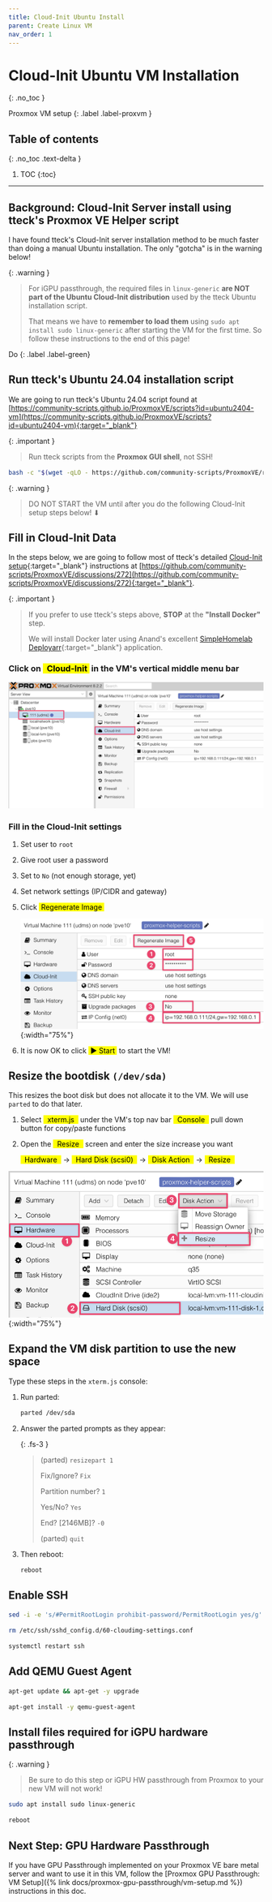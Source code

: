 ```yaml
---
title: Cloud-Init Ubuntu Install
parent: Create Linux VM
nav_order: 1
---
```


# Cloud-Init Ubuntu VM Installation
{: .no_toc }

<i class="fab fa-mixer" style="color: #D6762C"></i> Proxmox VM setup
{: .label .label-proxvm }

## Table of contents
{: .no_toc .text-delta }

1. TOC
{:toc}

---

## Background: Cloud-Init Server install using tteck's Proxmox VE Helper script

I have found tteck's Cloud-Init server installation method to be much faster than doing a manual Ubuntu installation. The only "gotcha" is in the warning below!

{: .warning }
> For iGPU passthrough, the required files in `linux-generic` **are NOT part of the Ubuntu Cloud-Init distribution** used by the tteck Ubuntu installation script. 
>
>That means we have to **remember to load them** using `sudo apt install sudo linux-generic` after starting the VM for the first time. So follow these instructions to the end of this page!

Do
{: .label .label-green}

## Run tteck's Ubuntu 24.04 installation script

We are going to run tteck's Ubuntu 24.04 script found at [https://community-scripts.github.io/ProxmoxVE/scripts?id=ubuntu2404-vm](https://community-scripts.github.io/ProxmoxVE/scripts?id=ubuntu2404-vm){:target="_blank"}

{: .important }
> Run tteck scripts from the **Proxmox GUI shell**, not SSH!

```sh
bash -c "$(wget -qLO - https://github.com/community-scripts/ProxmoxVE/raw/main/vm/ubuntu2404-vm.sh)"
```

{: .warning }
> DO NOT START the VM until after you do the following Cloud-Init setup steps below! ⬇

## Fill in Cloud-Init Data

In the steps below, we are going to follow most of tteck's detailed [Cloud-Init setup](https://github.com/community-scripts/ProxmoxVE/discussions/272){:target="_blank"} instructions at [https://github.com/community-scripts/ProxmoxVE/discussions/272](https://github.com/community-scripts/ProxmoxVE/discussions/272){:target="_blank"}.

{: .important }
> If you prefer to use tteck's steps above, **STOP** at the **"Install Docker"** step.
> 
> We will install Docker later using Anand's excellent [SimpleHomelab Deployarr](https://github.com/SimpleHomelab/deployarr){:target="_blank"} application.

### Click on <mark>&nbsp;<i class="fas fa-cloud"></i> Cloud-Init&nbsp;</mark> in the VM's vertical middle menu bar

![images](../../assets/images/VM-settings-Cloud-Init.png)

### Fill in the Cloud-Init settings

1. Set user to `root`
2. Give root user a password
3. Set to `No` (not enough storage, yet)
4. Set network settings (IP/CIDR and gateway)
5. Click <mark>&nbsp;Regenerate Image&nbsp;</mark>

    ![images](../../assets/images/VM-settings-Cloud-Init-details3.png){:width="75%"}

6. It is now OK to click <mark>&nbsp;▶ Start&nbsp;</mark> to start the VM!


## Resize the bootdisk `(/dev/sda)`

This resizes the boot disk but does not allocate it to the VM. We will use `parted` to do that later.

1. Select <mark>&nbsp; xterm.js &nbsp;</mark> under the VM's top nav bar <mark>&nbsp;<i class="fas fa-terminal"></i> Console &nbsp;</mark> pull down button for copy/paste functions
2. Open the <mark>&nbsp; <i class="fas fa-plus"></i> Resize &nbsp;</mark> screen and enter the size increase you want
 
    <mark>&nbsp; <i class="fas fa-desktop"></i> Hardware &nbsp;</mark> &rarr; <mark>&nbsp; <i class="far fa-hdd"></i> Hard Disk (scsi0) &nbsp;</mark>  &rarr; <mark>&nbsp; Disk Action <i class="fas fa-chevron-down"></i>&nbsp;</mark>  &rarr; <mark>&nbsp; <i class="fas fa-plus"></i> Resize &nbsp;</mark>


![images](../../assets/images/VM-settings-harddisk-resize2.png){:width="75%"}

## Expand the VM disk partition to use the new space

Type these steps in the `xterm.js` console:

1. Run parted:

    ```sh
    parted /dev/sda
    ```

2. Answer the parted prompts as they appear:
   
    {: .fs-3 }
    > (parted) `resizepart 1`
    >
    > Fix/Ignore? `Fix`
    >
    > Partition number? `1`
    >
    > Yes/No? `Yes`
    >
    > End? [2146MB]? `-0`
    >
    > (parted) `quit`

3. Then reboot:

    ```sh
    reboot
    ```

## Enable SSH

```sh
sed -i -e 's/#PermitRootLogin prohibit-password/PermitRootLogin yes/g' -e 's/^PasswordAuthentication.*/PasswordAuthentication yes/' /etc/ssh/sshd_config
```

```sh
rm /etc/ssh/sshd_config.d/60-cloudimg-settings.conf
```

```sh
systemctl restart ssh
```

## Add QEMU Guest Agent

```sh
apt-get update && apt-get -y upgrade
```

```sh
apt-get install -y qemu-guest-agent
```

## Install files required for iGPU hardware passthrough

{: .warning }
> Be sure to do this step or iGPU HW passthrough from Proxmox to your new VM will not work!

```sh
sudo apt install sudo linux-generic
```

```sh
reboot
```

## Next Step: GPU Hardware Passthrough

If you have GPU Passthrough implemented on your Proxmox VE bare metal server and want to use it in this VM, follow the [Proxmox GPU Passthrough: VM Setup]({% link docs/proxmox-gpu-passthrough/vm-setup.md %}) instructions in this doc.

